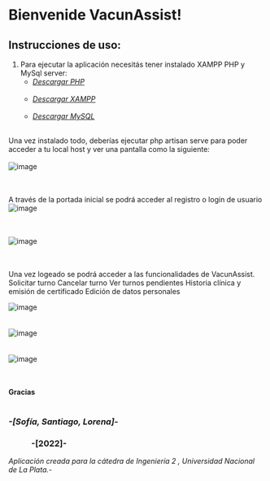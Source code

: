 # Bienvenide VacunAssist!

## Instrucciones de uso:<br/>
1) Para ejecutar la aplicación necesitás tener instalado XAMPP PHP y MySql server:<br/>
    + *[Descargar PHP ](https://www.php.net/downloads.php)* <br/><br/>
    + *[Descargar XAMPP ](https://xampp.uptodown.com/windows)* <br/><br/>
    + *[Descargar MySQL ](https://www.mysql.com/downloads/)* <br/><br/>



 Una vez instalado todo, deberías ejecutar php artisan serve para poder acceder a tu local host y  ver una pantalla como la siguiente:<br/><br/>
![image]("/portada.png)<br/><br/><br/>

A través de la portada inicial se podrá acceder al registro o login de usuario
![image]("/registro.png)<br/><br/><br/>

![image]("/login.png)<br/><br/><br/>

Una vez logeado se podrá acceder a las funcionalidades de VacunAssist.
Solicitar turno
Cancelar turno
Ver turnos pendientes
Historia clínica y emisión de certificado
Edición de datos personales

![image]("/solicitarT.png)<br/><br/><br/>
![image]("/gestionT.png)<br/><br/><br/>
![image]("/HC.png)<br/><br/><br/>






**Gracias**<br/><br/>



### *-[Sofía, Santiago, Lorena]-*<br/>
### &ensp;&ensp;&ensp;&ensp;&ensp; -[2022]-

*Aplicación creada para la cátedra de Ingeniería 2 , Universidad Nacional de La Plata.-*